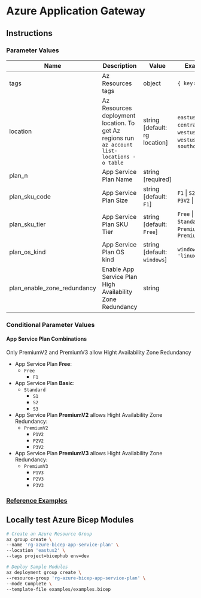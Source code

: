 # Azure Application Gateway

## Instructions

### Parameter Values

| Name                        | Description                                                                                  | Value                         | Examples                                                             |
| --------------------------- | -------------------------------------------------------------------------------------------- | ----------------------------- | -------------------------------------------------------------------- |
| tags                        | Az Resources tags                                                                            | object                        | `{ key: value }`                                                     |
| location                    | Az Resources deployment location. To get Az regions run `az account list-locations -o table` | string [default: rg location] | `eastus` \| `centralus` \| `westus` \| `westus2` \| `southcentralus` |
| plan_n                      | App Service Plan Name                                                                        | string [required]             |                                                                      |
| plan_sku_code               | App Service Plan Size                                                                        | string [default: `F1`]        | `F1` \| `S2` \| `P1V2` \| `P3V2` \| `P3V3`                           |
| plan_sku_tier               | App Service Plan SKU Tier                                                                    | string [default: `Free`]      | `Free` \| `Basic` \| `Standard` \| `PremiumV2` \| `PremiumV3`        |
| plan_os_kind                | App Service Plan OS kind                                                                     | string [default: `windows`]   | `windows` \| `'linux'`                                               |
| plan_enable_zone_redundancy | Enable App Service Plan High Availability Zone Redundancy                                    | string                        |                                                                      |

### Conditional Parameter Values

#### App Service Plan Combinations

Only PremiumV2 and PremiumV3 allow Hight Availability Zone Redundancy

- App Service Plan **Free**:
  - `Free`
    - `F1`
- App Service Plan **Basic**:
  - `Standard`
    - `S1`
    - `S2`
    - `S3`
- App Service Plan **PremiumV2** allows Hight Availability Zone Redundancy:
  - `PremiumV2`
    - `P1V2`
    - `P2V2`
    - `P3V2`
- App Service Plan **PremiumV3** allows Hight Availability Zone Redundancy:
  - `PremiumV3`
    - `P1V3`
    - `P2V3`
    - `P3V3`

### [Reference Examples][1]

## Locally test Azure Bicep Modules

```bash
# Create an Azure Resource Group
az group create \
--name 'rg-azure-bicep-app-service-plan' \
--location 'eastus2' \
--tags project=bicephub env=dev

# Deploy Sample Modules
az deployment group create \
--resource-group 'rg-azure-bicep-app-service-plan' \
--mode Complete \
--template-file examples/examples.bicep
```

[1]: ./examples/examples.bicep

